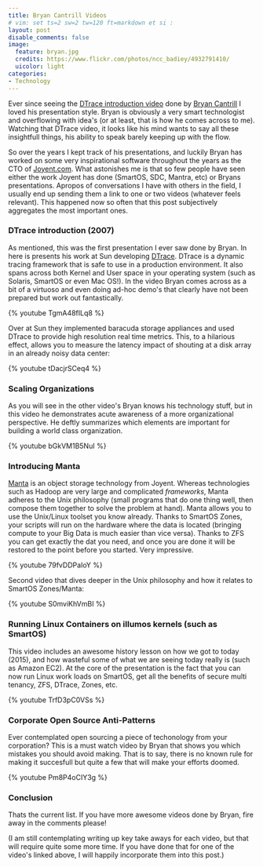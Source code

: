 ```yaml
---
title: Bryan Cantrill Videos
# vim: set ts=2 sw=2 tw=120 ft=markdown et si :
layout: post
disable_comments: false
image:
  feature: bryan.jpg
  credits: https://www.flickr.com/photos/ncc_badiey/4932791410/
  uicolor: light
categories:
- Technology
---
```


Ever since seeing the [DTrace introduction
video](https://www.youtube.com/watch?v=6chLw2aodYQ) done by [Bryan
Cantrill](http://en.wikipedia.org/wiki/Bryan_Cantrill) I loved his presentation
style. Bryan is obviously a very smart technologist and overflowing with idea's
(or at least, that is how he comes across to me).  Watching that DTrace video,
it looks like his mind wants to say all these insightfull things, his ability
to speak barely keeping up with the flow.

So over the years I kept track of his presentations, and luckily Bryan has
worked on some very inspirational software throughout the years as the CTO of
[Joyent.com](http://www.joyent.com). What astonishes me is that so few people
have seen either the work Joyent has done (SmartOS, SDC, Mantra, etc) or Bryans
presentations. Apropos of conversations I have with others in the field, I
usually end up sending them a link to one or two videos (whatever feels
relevant). This happened now so often that this post subjectively aggregates
the most important ones.

### DTrace introduction (2007)
As mentioned, this was the first presentation I ever saw done by Bryan. In here
is presents his work at Sun developing
[DTrace](http://en.wikipedia.org/wiki/DTrace). DTrace is a dynamic tracing
framework that is safe to use in a production environment. It also spans across
both Kernel and User space in your operating system (such as Solaris, SmartOS
or even Mac OS!). In the video Bryan comes across as a bit of a virtuoso and
even doing ad-hoc demo's that clearly have not been prepared but work out
fantastically.   

{% youtube TgmA48fILq8 %}

Over at Sun they implemented baracuda storage appliances and used DTrace to
provide high resolution real time metrics. This, to a hilarious effect, allows
you to measure the latency impact of shouting at a disk array in an already
noisy data center:

{% youtube tDacjrSCeq4 %}

### Scaling Organizations

As you will see in the other video's Bryan knows his technology stuff, but in
this video he demonstrates acute awareness of a more organizational
perspective. He deftly summarizes which elements are important for building a
world class organization. 

{% youtube bGkVM1B5NuI %}

### Introducing Manta

[Manta](https://www.joyent.com/object-storage)  is an object storage technology
from Joyent. Whereas technologies such as Hadoop are very large and complicated
*frameworks*, Manta adheres to the Unix philosophy (small programs that do one
thing well, then compose them together to solve the problem at hand). Manta
allows you to use the Unix/Linux toolset you know already. Thanks to SmartOS
Zones, your scripts will run on the hardware where the data is located
(bringing compute to your Big Data is much easier than vice versa). Thanks to
ZFS you can get exactly the dat you need, and once you are done it will be
restored to the point before you started. Very impressive.

{% youtube 79fvDDPaIoY %}

Second video that dives deeper in the Unix philosophy and how it relates to
SmartOS Zones/Manta:

{% youtube S0mviKhVmBI %}

### Running Linux Containers on illumos kernels (such as SmartOS)

This video includes an awesome history lesson on how we got to today (2015),
and how wasteful some of what we are seeing today really is (such as Amazon
EC2). At the core of the presentation is the fact that you can now run Linux
work loads on SmartOS, get all the benefits of secure multi tenancy, ZFS,
DTrace, Zones, etc.

{% youtube TrfD3pC0VSs %}

### Corporate Open Source Anti-Patterns

Ever contemplated open sourcing a piece of techonology from your corporation?
This is a must watch video by Bryan that shows you which mistakes you should
avoid making. That is to say, there is no known rule for making it succesfull
but quite a few that will make your efforts doomed.

{% youtube Pm8P4oCIY3g %}

### Conclusion

Thats the current list. If you have more awesome videos done by Bryan, fire
away in the comments please!

(I am still contemplating writing up key take aways for each video, but that
will require quite some more time. If you have done that for one of the video's
linked above, I will happily incorporate them into this post.)

